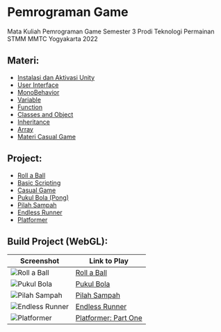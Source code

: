 # Pemrograman Game
 Mata Kuliah Pemrograman Game Semester 3 Prodi Teknologi Permainan STMM MMTC Yogyakarta 2022

## Materi:
- [Instalasi dan Aktivasi Unity](./instalasi-dan-aktivasi-unity/)
- [User Interface](./user-interface/)
- [MonoBehavior](./monobehavior/)
- [Variable](./variable/)
- [Function](./function/)
- [Classes and Object](./classes-and-object/)
- [Inheritance](./inheritance/)
- [Array](./array/)
- [Materi Casual Game](./materi-casual-game/)

## Project:
- [Roll a Ball](./roll-a-ball/)
- [Basic Scripting](./basic-scripting/)
- [Casual Game](./casual-game/)
- [Pukul Bola (Pong)](./pukul-bola/)
- [Pilah Sampah](./pilah-sampah/)
- [Endless Runner](./endless-runner/)
- [Platformer](./platformer/)

## Build Project (WebGL):
Screenshot | Link to Play
--- | ---
![Roll a Ball](https://img.itch.zone/aW1hZ2UvMTY4NDMzMS8xMDAzMTg5OS5wbmc=/347x500/xt1Gjf.png) | [Roll a Ball](https://wewnumam.itch.io/rollerball-unity-learn)
![Pukul Bola](https://img.itch.zone/aW1hZ2UvMTY5MzQ5My8xMDAzMTkxNC5wbmc=/347x500/Bd9MYv.png) | [Pukul Bola](https://wewnumam.itch.io/pukul-bola-pong)
![Pilah Sampah](https://img.itch.zone/aW1hZ2UvMTcwMjUxMi8xMDAzMTkyMi5wbmc=/347x500/xJVUR6.png) | [Pilah Sampah](https://wewnumam.itch.io/pilah-sampah)
![Endless Runner](https://img.itch.zone/aW1hZ2UvMTcwNDM4Ny8xMDA0NDA5Ni5wbmc=/347x500/mhoM94.png) | [Endless Runner](https://wewnumam.itch.io/endless-runner)
![Platformer](https://img.itch.zone/aW1hZ2UvMTcxNTk2MC8xMDEwODExOS5wbmc=/347x500/tpVthf.png) | [Platformer: Part One](https://wewnumam.itch.io/2d-platformer)